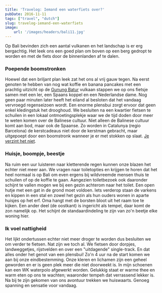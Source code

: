 ```yaml
---
title: 'Travelog: Iemand een waterfiets over?'
pubDate: 2016-11-11
tags: ["travel", "dutch"]
slug: travelog-iemand-een-waterfiets
image:
    url: '/images/headers/bali11.jpg'
---
```


Op Bali bevinden zich een aantal vulkanen en het landschap is er erg bergachtig. Het leek ons een goed plan om boven op een berg gedropt te worden en met de fiets door de binnenlanden af te dalen.

### Poepende boomstronken

Hoewel dat een briljant plan leek zat het ons al vrij gauw tegen. Na eerst genoten te hebben van nog wat koffie en banana pancakes met een prachtig uitzicht op de [Gunung Batur](https://nl.wikipedia.org/wiki/Gunung_Batur) vulkaan stappen we op ons fietsje samen met een Ier, een Spaans koppel en een Nederlandse dame. Nog geen paar minuten later heeft het eiland al besloten dat het vandaag vervroegd regenseizoen wordt. Een enorme plensbui zorgt ervoor dat geen enkel kledingstuk het drooghoud. We besluiten na een kwartier fietsen te schuilen in een lokaal ontmoetingsplekje waar we de tijd doden door meer te weten komen over de Balinese cultuur. Niet alleen de Balinese cultuur komt aan bod, maar ook de Spaanse. Zo worden in Catalunya (regio Barcelona) de kerstcadeaus niet door de kerstman gebracht, maar uitgepoept door een boomstronk wanneer je er met stokken op slaat. [Je verzint het niet](https://en.m.wikipedia.org/wiki/Ti%C3%B3_de_Nadal).

### Huisje, boompje, beestje

Na ruim een uur luisteren naar kletterende regen kunnen onze blazen het echter niet meer aan. We vragen naar toiletopties en krijgen te horen dat het heel normaal is op Bali om even ergens bij wildvreemde mensen thuis te schuilen of op de koffie te gaan. Aangezien toiletbezoek ook daaronder schijnt te vallen mogen we bij een gezin achterom naar het toilet. Een open hutje met een gat in de grond moet voldoen. Iets verderop staan de varkens en kippen in een stal en zowel het gezin als hun ouders wonen in aparte huisjes op het erf. Oma hangt met de borsten bloot uit het raam toe te kijken. Een ander deel (de oostkant) is ingericht als tempel, daar komt de zon namelijk op. Het schijnt de standaardindeling te zijn van zo'n beetje elke woning hier.

### Ik voel nattigheid

Het lijkt ondertussen echter niet meer droger te worden dus besluiten we om verder te fietsen. Nat zijn we toch al. We fietsen door dorpjes, landweggetjes, rijstvelden en over een "uitdagende" single-track. En dat alles onder het genot van een plensbui! Zo'n 4 uur na de start komen we aan bij onze eindbestemming. Onze kleren en lichamen zijn een geheel geworden en er is geen plek meer die niet doorweekt is. In mijn schoenen kan een WK waterpolo afgewerkt worden. Gelukkig staat er warme thee en warm eten op ons te wachten; waaronder tempeh dat verrassend lekker is. Na bij te zijn gekomen van ons avontuur trekken we huiswaarts. Genoeg spanning en sensatie voor vandaag.
